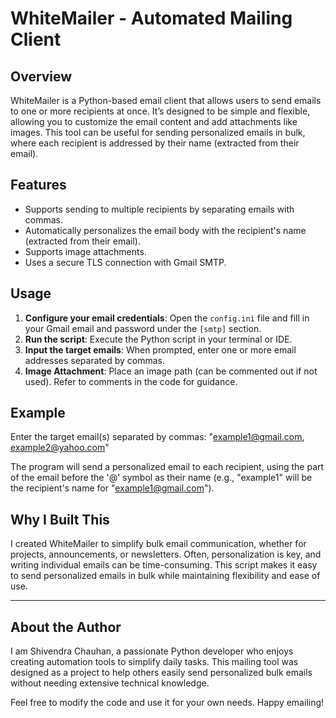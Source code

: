 # WhiteMailer - Automated Mailing Client

## Overview
WhiteMailer is a Python-based email client that allows users to send emails to one or more recipients at once. It’s designed to be simple and flexible, allowing you to customize the email content and add attachments like images. This tool can be useful for sending personalized emails in bulk, where each recipient is addressed by their name (extracted from their email).

## Features
- Supports sending to multiple recipients by separating emails with commas.
- Automatically personalizes the email body with the recipient's name (extracted from their email).
- Supports image attachments.
- Uses a secure TLS connection with Gmail SMTP.

## Usage
1. **Configure your email credentials**: Open the `config.ini` file and fill in your Gmail email and password under the `[smtp]` section.
2. **Run the script**: Execute the Python script in your terminal or IDE.
3. **Input the target emails**: When prompted, enter one or more email addresses separated by commas.
4. **Image Attachment**: Place an image path (can be commented out if not used). Refer to comments in the code for guidance.

## Example
Enter the target email(s) separated by commas: "example1@gmail.com, example2@yahoo.com"

The program will send a personalized email to each recipient, using the part of the email before the '@' symbol as their name (e.g., "example1" will be the recipient's name for "example1@gmail.com").

## Why I Built This
I created WhiteMailer to simplify bulk email communication, whether for projects, announcements, or newsletters. Often, personalization is key, and writing individual emails can be time-consuming. This script makes it easy to send personalized emails in bulk while maintaining flexibility and ease of use.

---

## About the Author
I am Shivendra Chauhan, a passionate Python developer who enjoys creating automation tools to simplify daily tasks. This mailing tool was designed as a project to help others easily send personalized bulk emails without needing extensive technical knowledge.

Feel free to modify the code and use it for your own needs. Happy emailing!

